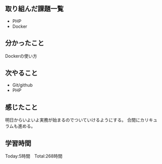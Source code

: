 ## 取り組んだ課題一覧

- PHP
- Docker

## 分かったこと

Dockerの使い方

## 次やること　

- Git/github
- PHP


## 感じたこと

明日からいよいよ実務が始まるのでついていけるようにする。
合間にカリキュラムも進める。

## 学習時間

Today:5時間　Total:268時間